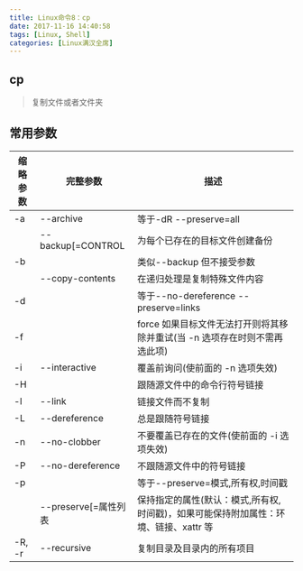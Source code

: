 ```yaml
---
title: Linux命令8：cp
date: 2017-11-16 14:40:58
tags: [Linux, Shell]
categories: [Linux满汉全席]
---
```


## cp

> 复制文件或者文件夹

## 常用参数

| 缩略参数 | 完整参数  | 描述
| --- | --- | ---
| -a | --archive | 等于-dR --preserve=all
|  | --backup[=CONTROL | 为每个已存在的目标文件创建备份
| -b |  | 类似--backup 但不接受参数
|  | --copy-contents  |  在递归处理是复制特殊文件内容
| -d |  | 等于--no-dereference --preserve=links
| -f| | force  如果目标文件无法打开则将其移除并重试(当 -n 选项存在时则不需再选此项)
| -i | --interactive  | 覆盖前询问(使前面的 -n 选项失效)
| -H |  | 跟随源文件中的命令行符号链接
| -l | --link |  链接文件而不复制
| -L | --dereference |  总是跟随符号链接
| -n | --no-clobber | 不要覆盖已存在的文件(使前面的 -i 选项失效)
| -P | --no-dereference | 不跟随源文件中的符号链接
| -p |  | 等于--preserve=模式,所有权,时间戳
|  | --preserve[=属性列表 | 保持指定的属性(默认：模式,所有权,时间戳)，如果可能保持附加属性：环境、链接、xattr 等
| -R, -r | --recursive | 复制目录及目录内的所有项目
